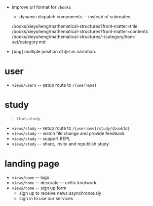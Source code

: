 - improve url format for `/books`

  - dynamic dispatch components -- instead of subroutes

  /books/xieyuheng/mathematical-structures?front-matter=title
  /books/xieyuheng/mathematical-structures?front-matter=contents
  /books/xieyuheng/mathematical-structures/-/category/hom-set/category.md

- [bug] multiple position of `@elab` narration.

# user

- `views/users` -- setup route to `/{username}`

# study

> Ones study.

- `views/study` -- setup route to `/{username}/study/{bookId}`
- `views/study` -- watch file change and provide feedback
- `views/study` -- support REPL
- `views/study` -- share, invite and republish study

# landing page

- `views/home` -- logo
- `views/home` -- decorate -- celtic knotwork
- `views/home` -- sign up form
  - sign up to receive news asynchronously
  - sign in to use our services
